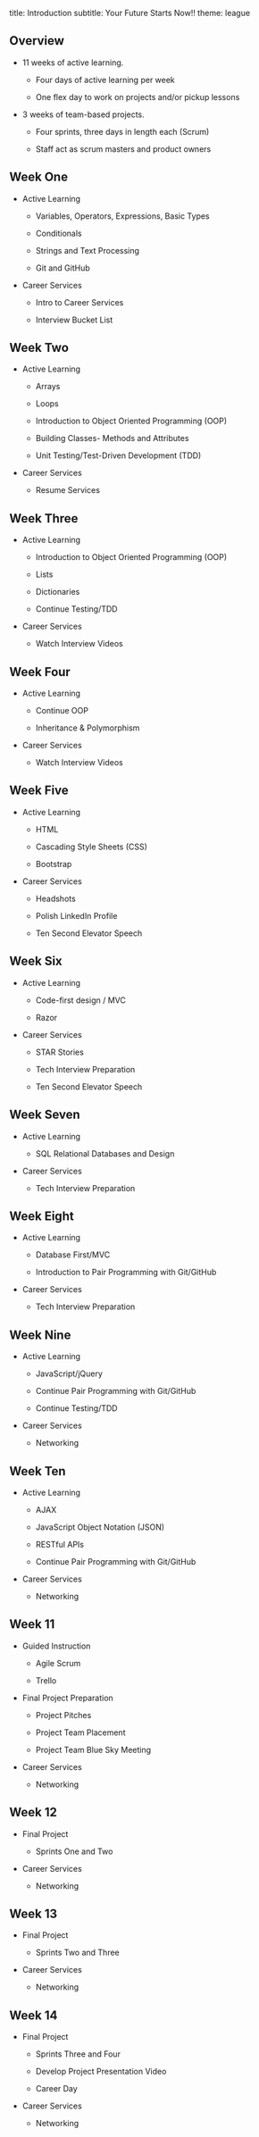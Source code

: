 title: Introduction
subtitle: Your Future Starts Now!!
theme: league

## Overview
 
- 11 weeks of active learning.
 
	- Four days of active learning per week
 
	- One flex day to work on projects and/or pickup lessons
 
- 3 weeks of team-based projects.
 
	- Four sprints, three days in length each (Scrum)
 
	- Staff act as scrum masters and product owners

 
## Week One
 
- Active Learning
 
	- Variables, Operators, Expressions, Basic Types
 
	- Conditionals
 
	- Strings and Text Processing
 
	- Git and GitHub
 
- Career Services
 
	- Intro to Career Services
 
	- Interview Bucket List
 
## Week Two
 
- Active Learning
 
	- Arrays
 
	- Loops
 
	- Introduction to Object Oriented Programming (OOP)
 
	- Building Classes- Methods and Attributes
 
	- Unit Testing/Test-Driven Development (TDD)
 
- Career Services
 
	- Resume Services
 
## Week Three
 
- Active Learning
 
	- Introduction to Object Oriented Programming (OOP)
 
	- Lists
 
	- Dictionaries
 
	- Continue Testing/TDD
 	
- Career Services
 
	- Watch Interview Videos
 
## Week Four
 
- Active Learning
 
	- Continue OOP
 
	- Inheritance & Polymorphism
 	
- Career Services
 
	- Watch Interview Videos
 
## Week Five
 
- Active Learning
 
	- HTML
 
	- Cascading Style Sheets (CSS)
 
	- Bootstrap
 		
- Career Services
 
	- Headshots
 
	- Polish LinkedIn Profile
 
	- Ten Second Elevator Speech
 
## Week Six
 
- Active Learning
 
	- Code-first design / MVC
 
	- Razor
 			
- Career Services
 
	- STAR Stories
 
	- Tech Interview Preparation
 
	- Ten Second Elevator Speech
 
## Week Seven
 
- Active Learning
 
	- SQL Relational Databases and Design
 				
- Career Services
 
	- Tech Interview Preparation
 
 
## Week Eight

- Active Learning
 
	- Database First/MVC
 
	- Introduction to Pair Programming with Git/GitHub
 				
- Career Services
 
	- Tech Interview Preparation
 
## Week Nine
 
- Active Learning
 
	- JavaScript/jQuery
 
	- Continue Pair Programming with Git/GitHub
 
	- Continue Testing/TDD
 				
- Career Services
 
	- Networking
 
## Week Ten
 
- Active Learning
 
	- AJAX
 
	- JavaScript Object Notation (JSON)
 
	- RESTful APIs
 
	- Continue Pair Programming with Git/GitHub
 				
- Career Services
 
	- Networking
 
## Week 11
 
- Guided Instruction
 
	- Agile Scrum
 
	- Trello
 
- Final Project Preparation
 
	- Project Pitches
 
	- Project Team Placement
 
	- Project Team Blue Sky Meeting
 				
- Career Services
 
	- Networking
 
## Week 12
 
- Final Project
 
	- Sprints One and Two
 	
- Career Services
 
	- Networking
 
## Week 13
 
- Final Project
 
	- Sprints Two and Three
 	
- Career Services
 
	- Networking
	
	 
## Week 14
 
- Final Project
 
	- Sprints Three and Four
 
	- Develop Project Presentation Video
 
	- Career Day
 	
- Career Services
 
	- Networking